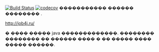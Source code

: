 [![Build Status](https://travis-ci.org/sarmexin/job4j.svg?branch=master)](https://travis-ci.org/sarmexin/job4j)
[![codecov](https://codecov.io/gh/sarmexin/job4j/branch/master/graph/badge.svg)](https://codecov.io/gh/sarmexin/job4j)
����������� ������ �������� .

 http://job4j.ru/

� ���� ����� java �������������. �������� �������� �� ������ ���� � �� ����� ���� ����� ������.

